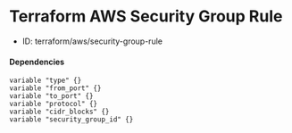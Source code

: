 # Terraform AWS Security Group Rule

- ID: terraform/aws/security-group-rule



#### Dependencies
```
variable "type" {}
variable "from_port" {}
variable "to_port" {}
variable "protocol" {}
variable "cidr_blocks" {}
variable "security_group_id" {}
```